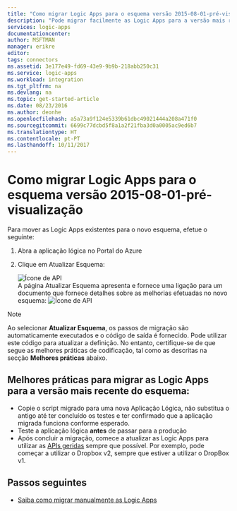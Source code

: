 ```yaml
---
title: "Como migrar Logic Apps para o esquema versão 2015-08-01-pré-visualização | Microsoft Docs"
description: "Pode migrar facilmente as Logic Apps para a versão mais recente do esquema. Basta seguir estes passos."
services: logic-apps
documentationcenter: 
author: MSFTMAN
manager: erikre
editor: 
tags: connectors
ms.assetid: 3e177e49-fd69-43e9-9b9b-218abb250c31
ms.service: logic-apps
ms.workload: integration
ms.tgt_pltfrm: na
ms.devlang: na
ms.topic: get-started-article
ms.date: 08/23/2016
ms.author: deonhe
ms.openlocfilehash: a5a73a9f124e5339b61dbc49021444a208a471f0
ms.sourcegitcommit: 6699c77dcbd5f8a1a2f21fba3d0a0005ac9ed6b7
ms.translationtype: HT
ms.contentlocale: pt-PT
ms.lasthandoff: 10/11/2017
---
```

# <a name="how-to-migrate-logic-apps-to-schema-version-2015-08-01-preview"></a>Como migrar Logic Apps para o esquema versão 2015-08-01-pré-visualização
Para mover as Logic Apps existentes para o novo esquema, efetue o seguinte:  

1. Abra a aplicação lógica no Portal do Azure  
2. Clique em Atualizar Esquema:
   
   ![Ícone de API][step1]   
   A página Atualizar Esquema apresenta e fornece uma ligação para um documento que fornece detalhes sobre as melhorias efetuadas no novo esquema: ![Ícone de API][step2]

> [!NOTE]
> Ao selecionar **Atualizar Esquema**, os passos de migração são automaticamente executados e o código de saída é fornecido. Pode utilizar este código para atualizar a definição. No entanto, certifique-se de que segue as melhores práticas de codificação, tal como as descritas na secção **Melhores práticas** abaixo.
> 
> 

## <a name="best-practices-when-migrating-your-logic-apps-to-the-latest-schema-version"></a>Melhores práticas para migrar as Logic Apps para a versão mais recente do esquema:
* Copie o script migrado para uma nova Aplicação Lógica, não substitua o antigo até ter concluído os testes e ter confirmado que a aplicação migrada funciona conforme esperado.
* Teste a aplicação lógica **antes** de passar para a produção
* Após concluir a migração, comece a atualizar as Logic Apps para utilizar as [APIs geridas](apis-list.md) sempre que possível. Por exemplo, pode começar a utilizar o Dropbox v2, sempre que estiver a utilizar o DropBox v1.

## <a name="whats-next"></a>Passos seguintes
* [Saiba como migrar manualmente as Logic Apps](../logic-apps/logic-apps-schema-2015-08-01.md)

<!--Icon references-->
[step1]: ./media/connectors-schema-migration/migrateschema1.png
[step2]: ./media/connectors-schema-migration/migrateschema2.png






